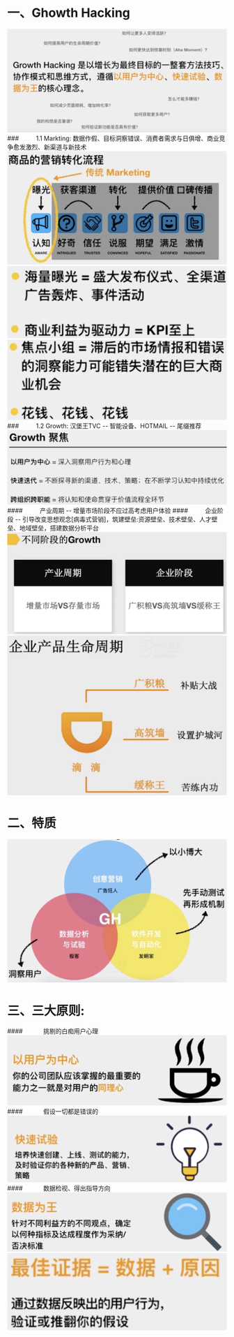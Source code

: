 # 一、Ghowth Hacking
![](/assets/QQ20190720-165916@2x.png)
###&nbsp;&nbsp;&nbsp;&nbsp;&nbsp;&nbsp;&nbsp;&nbsp;&nbsp;&nbsp;1.1 Markting: 数据作假、目标洞察错误、消费者需求与日俱增、商业竞争愈发激烈、新渠道与新技术
![](/assets/QQ20190720-160311@2x.jpg)
![](/assets/QQ20190720-160701@2x.png)
![](/assets/QQ20190720-160922@2x.png)
###&nbsp;&nbsp;&nbsp;&nbsp;&nbsp;&nbsp;&nbsp;&nbsp;&nbsp;&nbsp;1.2 Growth: 汉堡王TVC -- 智能设备、HOTMAIL -- 尾缀推荐
![](/assets/QQ20190720-161950@2x.png)
####&nbsp;&nbsp;&nbsp;&nbsp;&nbsp;&nbsp;&nbsp;&nbsp;&nbsp;&nbsp;产业周期 -- 增量市场阶段不应过高考虑用户体验
####&nbsp;&nbsp;&nbsp;&nbsp;&nbsp;&nbsp;&nbsp;&nbsp;&nbsp;&nbsp;企业阶段 -- 引导改变思想观念[病毒式营销]，筑建壁垒:资源壁垒、技术壁垒、人才壁垒、地域壁垒，搭建数据分析平台
![](/assets/QQ20190720-162331@2x.png)
![](/assets/QQ20190720-163459@2x.png)
# 二、特质
![](/assets/QQ20190720-172306@2x.png)
# 三、三大原则: 
####&nbsp;&nbsp;&nbsp;&nbsp;&nbsp;&nbsp;&nbsp;&nbsp;&nbsp;&nbsp;&nbsp;&nbsp;挑剔的白痴用户心理
![](/assets/QQ20190720-173052@2x.png)
####&nbsp;&nbsp;&nbsp;&nbsp;&nbsp;&nbsp;&nbsp;&nbsp;&nbsp;&nbsp;&nbsp;&nbsp;假设一切都是错误的
![](/assets/QQ20190720-175011@2x.png)
####&nbsp;&nbsp;&nbsp;&nbsp;&nbsp;&nbsp;&nbsp;&nbsp;&nbsp;&nbsp;&nbsp;&nbsp;数据检视、得出指导方向
![](/assets/QQ20190720-180324@2x.png)
![](/assets/QQ20190720-180542@2x.png)












